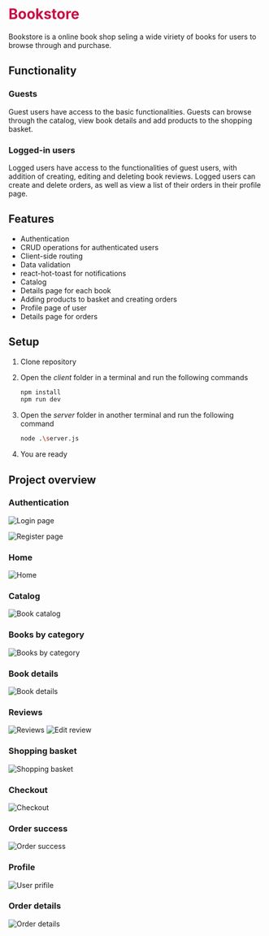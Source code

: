 <h1 style="color:#C80D44">Bookstore</h1>

Bookstore is a online book shop seling a wide viriety of books for users to browse through and purchase.

## Functionality
### Guests
Guest users have access to the basic functionalities. Guests can browse through the catalog, view book details and add products to the shopping basket.

### Logged-in users
Logged users have access to the functionalities of guest users, with addition of creating, editing and deleting book reviews. Logged users can create and delete orders, as well as view a list of their orders in their profile page.


## Features
* Authentication
* CRUD operations for authenticated users
* Client-side routing
* Data validation
* react-hot-toast for notifications
* Catalog 
* Details page for each book
* Adding products to basket and creating orders 
* Profile page of user
* Details page for orders

## Setup
1. Clone repository

2. Open the *client* folder in a terminal and run the following commands
   ```bash
   npm install 
   npm run dev  
   ```

3. Open the *server* folder in another terminal and run the following command
    ```bash
    node .\server.js
    ```

4. You are ready



## Project overview

### Authentication
![Login page](./screenshots/login.png)  

![Register page](./screenshots/register.png)  

### Home 
![Home](./screenshots/home.png)  

### Catalog
![Book catalog](./screenshots/catalog.png)  

### Books by category
![Books by category](./screenshots/bycategory.png)  

### Book details
![Book details](./screenshots/bookdetails.png)  

### Reviews
![Reviews](./screenshots/reviews.png) 
![Edit review](./screenshots/edirreview.png)  

### Shopping basket
![Shopping basket](./screenshots/basket.png)  

### Checkout
![Checkout](./screenshots/checkout.png)  

### Order success
![Order success](./screenshots/ordersuccess.png)  

### Profile
![User prifile](./screenshots/profile.png)  

### Order details
![Order details](./screenshots/orderdetails.png)  
